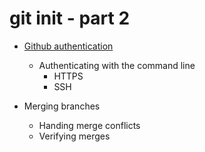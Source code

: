 # git init - part 2

- [Github authentication](https://docs.github.com/en/authentication/keeping-your-account-and-data-secure/about-authentication-to-github#about-authentication-to-github)
    - Authenticating with the command line
        - HTTPS
        - SSH

- Merging branches
    - Handing merge conflicts
    - Verifying merges
